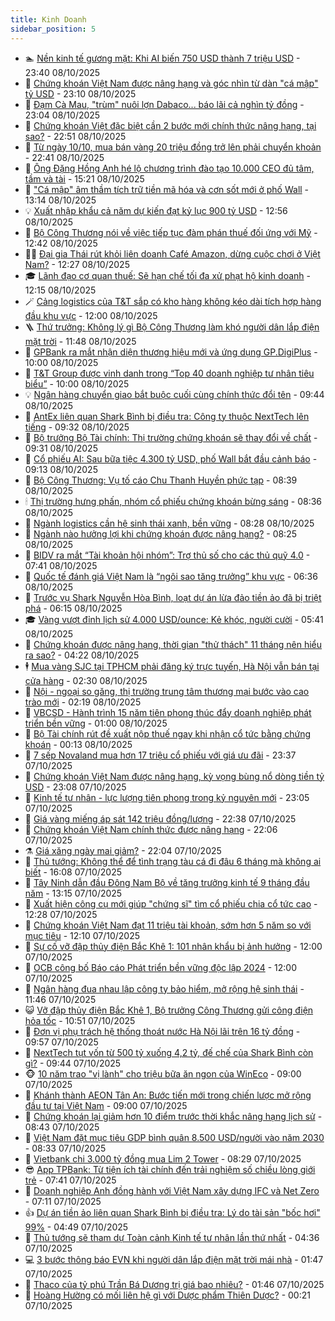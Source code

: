 ```yaml
---
title: Kinh Doanh
sidebar_position: 5
---
```


<!-- dantri-kinh-doanh:START -->
- 🏊 [Nền kinh tế gương mặt: Khi AI biến 750 USD thành 7 triệu USD](https://dantri.com.vn/kinh-doanh/nen-kinh-te-guong-mat-khi-ai-bien-750-usd-thanh-7-trieu-usd-20250819135332421.htm) - 23:40 08/10/2025
- 🦆 [Chứng khoán Việt Nam được nâng hạng và góc nhìn từ dàn &quot;cá mập&quot; tỷ USD](https://dantri.com.vn/kinh-doanh/chung-khoan-viet-nam-duoc-nang-hang-va-goc-nhin-tu-dan-ca-map-ty-usd-20251008144547518.htm) - 23:10 08/10/2025
- 🦄 [Đạm Cà Mau, &quot;trùm&quot; nuôi lợn Dabaco... báo lãi cả nghìn tỷ đồng](https://dantri.com.vn/kinh-doanh/dam-ca-mau-trum-nuoi-lon-dabaco-bao-lai-ca-nghin-ty-dong-20251001133257390.htm) - 23:04 08/10/2025
- 🌝 [Chứng khoán Việt đặc biệt cần 2 bước mới chính thức nâng hạng, tại sao?](https://dantri.com.vn/kinh-doanh/chung-khoan-viet-dac-biet-can-2-buoc-moi-chinh-thuc-nang-hang-tai-sao-20251008095827788.htm) - 22:51 08/10/2025
- 💃 [Từ ngày 10/10, mua bán vàng 20 triệu đồng trở lên phải chuyển khoản](https://dantri.com.vn/kinh-doanh/tu-ngay-1010-mua-ban-vang-20-trieu-dong-tro-len-phai-chuyen-khoan-20251008141036261.htm) - 22:41 08/10/2025
- 🦏 [Ông Đặng Hồng Anh hé lộ chương trình đào tạo 10.000 CEO đủ tâm, tầm và tài](https://dantri.com.vn/kinh-doanh/ong-dang-hong-anh-he-lo-chuong-trinh-dao-tao-10000-ceo-du-tam-tam-va-tai-20251008200157907.htm) - 15:21 08/10/2025
- 🦩 [&quot;Cá mập&quot; âm thầm tích trữ tiền mã hóa và cơn sốt mới ở phố Wall](https://dantri.com.vn/kinh-doanh/ca-map-am-tham-tich-tru-tien-ma-hoa-va-con-sot-moi-o-pho-wall-20251008161536385.htm) - 13:14 08/10/2025
- 💡 [Xuất nhập khẩu cả năm dự kiến đạt kỷ lục 900 tỷ USD](https://dantri.com.vn/kinh-doanh/xuat-nhap-khau-ca-nam-du-kien-dat-ky-luc-900-ty-usd-20251008194157129.htm) - 12:56 08/10/2025
- 🌊 [Bộ Công Thương nói về việc tiếp tục đàm phán thuế đối ứng với Mỹ](https://dantri.com.vn/kinh-doanh/bo-cong-thuong-noi-ve-viec-tiep-tuc-dam-phan-thue-doi-ung-voi-my-20251008192631678.htm) - 12:42 08/10/2025
- 🧑‍💻 [Đại gia Thái rút khỏi liên doanh Café Amazon, dừng cuộc chơi ở Việt Nam?](https://dantri.com.vn/kinh-doanh/dai-gia-thai-rut-khoi-lien-doanh-cafe-amazon-dung-cuoc-choi-o-viet-nam-20251008190044706.htm) - 12:27 08/10/2025
- 🎓 [Lãnh đạo cơ quan thuế: Sẽ hạn chế tối đa xử phạt hộ kinh doanh](https://dantri.com.vn/kinh-doanh/lanh-dao-co-quan-thue-se-han-che-toi-da-xu-phat-ho-kinh-doanh-20251008185005192.htm) - 12:15 08/10/2025
- 🪄 [Cảng logistics của T&amp;T sắp có kho hàng không kéo dài tích hợp hàng đầu khu vực](https://dantri.com.vn/kinh-doanh/cang-logistics-cua-tt-sap-co-kho-hang-khong-keo-dai-tich-hop-hang-dau-khu-vuc-20251008165128986.htm) - 12:00 08/10/2025
- 🪜 [Thứ trưởng: Không lý gì Bộ Công Thương làm khó người dân lắp điện mặt trời](https://dantri.com.vn/kinh-doanh/thu-truong-khong-ly-gi-bo-cong-thuong-lam-kho-nguoi-dan-lap-dien-mat-troi-20251008171458761.htm) - 11:48 08/10/2025
- 🦄 [GPBank ra mắt nhận diện thương hiệu mới và ứng dụng GP.DigiPlus](https://dantri.com.vn/kinh-doanh/gpbank-ra-mat-nhan-dien-thuong-hieu-moi-va-ung-dung-gpdigiplus-20251008160407201.htm) - 10:00 08/10/2025
- 💯 [T&amp;T Group được vinh danh trong “Top 40 doanh nghiệp tư nhân tiêu biểu”](https://dantri.com.vn/kinh-doanh/tt-group-duoc-vinh-danh-trong-top-40-doanh-nghiep-tu-nhan-tieu-bieu-20251008160021576.htm) - 10:00 08/10/2025
- 💡 [Ngân hàng chuyển giao bắt buộc cuối cùng chính thức đổi tên](https://dantri.com.vn/kinh-doanh/ngan-hang-chuyen-giao-bat-buoc-cuoi-cung-chinh-thuc-doi-ten-20251008154851127.htm) - 09:44 08/10/2025
- 🧰 [AntEx liên quan Shark Bình bị điều tra: Công ty thuộc NextTech lên tiếng](https://dantri.com.vn/kinh-doanh/antex-lien-quan-shark-binh-bi-dieu-tra-cong-ty-thuoc-nexttech-len-tieng-20251008155553106.htm) - 09:32 08/10/2025
- 🎊 [Bộ trưởng Bộ Tài chính: Thị trường chứng khoán sẽ thay đổi về chất](https://dantri.com.vn/kinh-doanh/bo-truong-bo-tai-chinh-thi-truong-chung-khoan-se-thay-doi-ve-chat-20251008160918215.htm) - 09:31 08/10/2025
- 🔭 [Cổ phiếu AI: Sau bữa tiệc 4.300 tỷ USD, phố Wall bắt đầu cảnh báo](https://dantri.com.vn/kinh-doanh/co-phieu-ai-sau-bua-tiec-4300-ty-usd-pho-wall-bat-dau-canh-bao-20251008145700336.htm) - 09:13 08/10/2025
- 💼 [Bộ Công Thương: Vụ tố cáo Chu Thanh Huyền phức tạp](https://dantri.com.vn/kinh-doanh/bo-cong-thuong-vu-to-cao-chu-thanh-huyen-phuc-tap-20251008153314223.htm) - 08:39 08/10/2025
- 🕯 [Thị trường hưng phấn, nhóm cổ phiếu chứng khoán bừng sáng](https://dantri.com.vn/kinh-doanh/thi-truong-hung-phan-nhom-co-phieu-chung-khoan-bung-sang-20251008102635508.htm) - 08:36 08/10/2025
- 🫣 [Ngành logistics cần hệ sinh thái xanh, bền vững](https://dantri.com.vn/kinh-doanh/nganh-logistics-can-he-sinh-thai-xanh-ben-vung-20251008132354808.htm) - 08:28 08/10/2025
- 🤠 [Ngành nào hưởng lợi khi chứng khoán được nâng hạng?](https://dantri.com.vn/kinh-doanh/nganh-nao-huong-loi-khi-chung-khoan-duoc-nang-hang-20251008135750615.htm) - 08:25 08/10/2025
- 🌈 [BIDV ra mắt “Tài khoản hội nhóm”: Trợ thủ số cho các thủ quỹ 4.0](https://dantri.com.vn/kinh-doanh/bidv-ra-mat-tai-khoan-hoi-nhom-tro-thu-so-cho-cac-thu-quy-40-20251008142323978.htm) - 07:41 08/10/2025
- 🦅 [Quốc tế đánh giá Việt Nam là “ngôi sao tăng trưởng” khu vực](https://dantri.com.vn/kinh-doanh/quoc-te-danh-gia-viet-nam-la-ngoi-sao-tang-truong-khu-vuc-20251008124607174.htm) - 06:36 08/10/2025
- 🌁 [Trước vụ Shark Nguyễn Hòa Bình, loạt dự án lừa đảo tiền ảo đã bị triệt phá](https://dantri.com.vn/kinh-doanh/truoc-vu-shark-nguyen-hoa-binh-loat-du-an-lua-dao-tien-ao-da-bi-triet-pha-20251007165505096.htm) - 06:15 08/10/2025
- 🎓 [Vàng vượt đỉnh lịch sử 4.000 USD/ounce: Kẻ khóc, người cười](https://dantri.com.vn/kinh-doanh/vang-vuot-dinh-lich-su-4000-usdounce-ke-khoc-nguoi-cuoi-20251008083649759.htm) - 05:41 08/10/2025
- 📝 [Chứng khoán được nâng hạng, thời gian &quot;thử thách&quot; 11 tháng nên hiểu ra sao?](https://dantri.com.vn/kinh-doanh/chung-khoan-duoc-nang-hang-thoi-gian-thu-thach-11-thang-nen-hieu-ra-sao-20251008094846615.htm) - 04:22 08/10/2025
- 🕴 [Mua vàng SJC tại TPHCM phải đăng ký trực tuyến, Hà Nội vẫn bán tại cửa hàng](https://dantri.com.vn/kinh-doanh/mua-vang-sjc-tai-tphcm-phai-dang-ky-truc-tuyen-ha-noi-van-ban-tai-cua-hang-20251008011334753.htm) - 02:30 08/10/2025
- 🧰 [Nội - ngoại so găng, thị trường trung tâm thương mại bước vào cao trào mới](https://dantri.com.vn/kinh-doanh/noi-ngoai-so-gang-thi-truong-trung-tam-thuong-mai-buoc-vao-cao-trao-moi-20251007174441031.htm) - 02:19 08/10/2025
- 🤖 [VBCSD - Hành trình 15 năm tiên phong thúc đẩy doanh nghiệp phát triển bền vững](https://dantri.com.vn/kinh-doanh/vbcsd-hanh-trinh-15-nam-tien-phong-thuc-day-doanh-nghiep-phat-trien-ben-vung-20251006135713208.htm) - 01:00 08/10/2025
- 🤠 [Bộ Tài chính rút đề xuất nộp thuế ngay khi nhận cổ tức bằng chứng khoán](https://dantri.com.vn/kinh-doanh/bo-tai-chinh-rut-de-xuat-nop-thue-ngay-khi-nhan-co-tuc-bang-chung-khoan-20251008012529639.htm) - 00:13 08/10/2025
- 🌮 [7 sếp Novaland mua hơn 17 triệu cổ phiếu với giá ưu đãi](https://dantri.com.vn/kinh-doanh/7-sep-novaland-mua-hon-17-trieu-co-phieu-voi-gia-uu-dai-20251007215551657.htm) - 23:37 07/10/2025
- 🦄 [Chứng khoán Việt Nam được nâng hạng, kỳ vọng bùng nổ dòng tiền tỷ USD](https://dantri.com.vn/kinh-doanh/chung-khoan-viet-nam-duoc-nang-hang-ky-vong-bung-no-dong-tien-ty-usd-20251008060455894.htm) - 23:08 07/10/2025
- 👺 [Kinh tế tư nhân - lực lượng tiên phong trong kỷ nguyên mới](https://dantri.com.vn/kinh-doanh/kinh-te-tu-nhan-luc-luong-tien-phong-trong-ky-nguyen-moi-20251007065846848.htm) - 23:05 07/10/2025
- 🤗 [Giá vàng miếng áp sát 142 triệu đồng/lượng](https://dantri.com.vn/kinh-doanh/gia-vang-mieng-ap-sat-142-trieu-dongluong-20251008004149257.htm) - 22:38 07/10/2025
- 💪 [Chứng khoán Việt Nam chính thức được nâng hạng](https://dantri.com.vn/kinh-doanh/chung-khoan-viet-nam-chinh-thuc-duoc-nang-hang-20251008050427611.htm) - 22:06 07/10/2025
- ⚗️ [Giá xăng ngày mai giảm?](https://dantri.com.vn/kinh-doanh/gia-xang-ngay-mai-giam-20251008005527584.htm) - 22:04 07/10/2025
- 🧠 [Thủ tướng: Không thể để tình trạng tàu cá đi đâu 6 tháng mà không ai biết](https://dantri.com.vn/kinh-doanh/thu-tuong-khong-the-de-tinh-trang-tau-ca-di-dau-6-thang-ma-khong-ai-biet-20251007224541736.htm) - 16:08 07/10/2025
- 🗽 [Tây Ninh dẫn đầu Đông Nam Bộ về tăng trưởng kinh tế 9 tháng đầu năm](https://dantri.com.vn/kinh-doanh/tay-ninh-dan-dau-dong-nam-bo-ve-tang-truong-kinh-te-9-thang-dau-nam-20251007193257121.htm) - 13:15 07/10/2025
- 🫣 [Xuất hiện công cụ mới giúp &quot;chứng sĩ&quot; tìm cổ phiếu chia cổ tức cao](https://dantri.com.vn/kinh-doanh/xuat-hien-cong-cu-moi-giup-chung-si-tim-co-phieu-chia-co-tuc-cao-20251007190608560.htm) - 12:28 07/10/2025
- 🫣 [Chứng khoán Việt Nam đạt 11 triệu tài khoản, sớm hơn 5 năm so với mục tiêu](https://dantri.com.vn/kinh-doanh/chung-khoan-viet-nam-dat-11-trieu-tai-khoan-som-hon-5-nam-so-voi-muc-tieu-20251007185220288.htm) - 12:10 07/10/2025
- 🫣 [Sự cố vỡ đập thủy điện Bắc Khê 1: 101 nhân khẩu bị ảnh hưởng](https://dantri.com.vn/kinh-doanh/su-co-vo-dap-thuy-dien-bac-khe-1-101-nhan-khau-bi-anh-huong-20251007184010893.htm) - 12:00 07/10/2025
- 💂 [OCB công bố Báo cáo Phát triển bền vững độc lập 2024](https://dantri.com.vn/kinh-doanh/ocb-cong-bo-bao-cao-phat-trien-ben-vung-doc-lap-2024-20251007143731899.htm) - 12:00 07/10/2025
- 💫 [Ngân hàng đua nhau lập công ty bảo hiểm, mở rộng hệ sinh thái](https://dantri.com.vn/kinh-doanh/ngan-hang-dua-nhau-lap-cong-ty-bao-hiem-mo-rong-he-sinh-thai-20251007144917301.htm) - 11:46 07/10/2025
- 😺 [Vỡ đập thủy điện Bắc Khê 1, Bộ trưởng Công Thương gửi công điện hỏa tốc](https://dantri.com.vn/kinh-doanh/vo-dap-thuy-dien-bac-khe-1-bo-truong-cong-thuong-gui-cong-dien-hoa-toc-20251007171805552.htm) - 10:51 07/10/2025
- 🦆 [Đơn vị phụ trách hệ thống thoát nước Hà Nội lãi trên 16 tỷ đồng](https://dantri.com.vn/kinh-doanh/don-vi-phu-trach-he-thong-thoat-nuoc-ha-noi-lai-tren-16-ty-dong-20251007161103202.htm) - 09:57 07/10/2025
- 👀 [NextTech tụt vốn từ 500 tỷ xuống 4,2 tỷ, đế chế của Shark Bình còn gì?](https://dantri.com.vn/kinh-doanh/nexttech-tut-von-tu-500-ty-xuong-42-ty-de-che-cua-shark-binh-con-gi-20251007141741140.htm) - 09:44 07/10/2025
- 🐵 [10 năm trao &quot;vị lành&quot; cho triệu bữa ăn ngon của WinEco](https://dantri.com.vn/kinh-doanh/10-nam-trao-vi-lanh-cho-trieu-bua-an-ngon-cua-wineco-20251007152751298.htm) - 09:00 07/10/2025
- 🤖 [Khánh thành AEON Tân An: Bước tiến mới trong chiến lược mở rộng đầu tư tại Việt Nam](https://dantri.com.vn/kinh-doanh/khanh-thanh-aeon-tan-an-buoc-tien-moi-trong-chien-luoc-mo-rong-dau-tu-tai-viet-nam-20251007151706995.htm) - 09:00 07/10/2025
- 💂 [Chứng khoán lại giảm hơn 10 điểm trước thời khắc nâng hạng lịch sử](https://dantri.com.vn/kinh-doanh/chung-khoan-lai-giam-hon-10-diem-truoc-thoi-khac-nang-hang-lich-su-20251007152204582.htm) - 08:43 07/10/2025
- 🦆 [Việt Nam đặt mục tiêu GDP bình quân 8.500 USD/người vào năm 2030](https://dantri.com.vn/kinh-doanh/viet-nam-dat-muc-tieu-gdp-binh-quan-8500-usdnguoi-vao-nam-2030-20251007144945804.htm) - 08:33 07/10/2025
- 🦅 [Vietbank chi 3.000 tỷ đồng mua Lim 2 Tower](https://dantri.com.vn/kinh-doanh/vietbank-chi-3000-ty-dong-mua-lim-2-tower-20251007143542171.htm) - 08:29 07/10/2025
- 😎 [App TPBank: Từ tiện ích tài chính đến trải nghiệm số chiều lòng giới trẻ](https://dantri.com.vn/kinh-doanh/app-tpbank-tu-tien-ich-tai-chinh-den-trai-nghiem-so-chieu-long-gioi-tre-20251007143203793.htm) - 07:41 07/10/2025
- 🐎 [Doanh nghiệp Anh đồng hành với Việt Nam xây dựng IFC và Net Zero](https://dantri.com.vn/kinh-doanh/doanh-nghiep-anh-dong-hanh-voi-viet-nam-xay-dung-ifc-va-net-zero-20251007140741514.htm) - 07:11 07/10/2025
- 👍 [Dự án tiền ảo liên quan Shark Bình bị điều tra: Lý do tài sản &quot;bốc hơi&quot; 99%](https://dantri.com.vn/kinh-doanh/du-an-tien-ao-lien-quan-shark-binh-bi-dieu-tra-ly-do-tai-san-boc-hoi-99-20251007004413536.htm) - 04:49 07/10/2025
- 🦒 [Thủ tướng sẽ tham dự Toàn cảnh Kinh tế tư nhân lần thứ nhất](https://dantri.com.vn/kinh-doanh/thu-tuong-se-tham-du-toan-canh-kinh-te-tu-nhan-lan-thu-nhat-20251007110700571.htm) - 04:36 07/10/2025
- 💻 [3 bước thông báo EVN khi người dân lắp điện mặt trời mái nhà](https://dantri.com.vn/kinh-doanh/3-buoc-thong-bao-evn-khi-nguoi-dan-lap-dien-mat-troi-mai-nha-20251004094731441.htm) - 01:47 07/10/2025
- 👺 [Thaco của tỷ phú Trần Bá Dương trị giá bao nhiêu?](https://dantri.com.vn/kinh-doanh/thaco-cua-ty-phu-tran-ba-duong-tri-gia-bao-nhieu-20251007074046013.htm) - 01:46 07/10/2025
- 🧐 [Hoàng Hường có mối liên hệ gì với Dược phẩm Thiên Dược?](https://dantri.com.vn/kinh-doanh/hoang-huong-co-moi-lien-he-gi-voi-duoc-pham-thien-duoc-20251006162550669.htm) - 00:21 07/10/2025<!-- dantri-kinh-doanh:END -->
